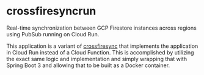 # crossfiresyncrun

Real-time synchronization between GCP Firestore instances across regions using PubSub running on Cloud Run.

This application is a variant of [crossfiresync](https://github.com/UnitVectorY-Labs/crossfiresync) that implements the application in Cloud Run instead of a Cloud Function. This is accomplished by utilizing the exact same logic and implementation and simply wrapping that with Spring Boot 3 and allowing that to be built as a Docker container.

